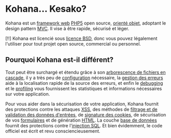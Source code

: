 # Kohana... Kesako?

Kohana est un [framework web](http://wikipedia.org/wiki/Web_Framework) [PHP5](http://php.net/manual/intro-whatis "PHP Hypertext Preprocessor") open source, [orienté objet](http://wikipedia.org/wiki/Object-Oriented_Programming), adoptant le design pattern [MVC](http://wikipedia.org/wiki/Model–View–Controller "Model View Controller"). Il vise à être rapide, sécurisé et léger.

[!!] Kohana est licencié sous [licence BSD](http://kohanaphp.com/license), donc vous pouvez légalement l'utiliser pour tout projet open source, commercial ou personnel.

## Pourquoi Kohana est-il différent?

Tout peut être surchargé et étendu grâce à son [arborescence de fichiers en cascade](about.filesystem), il y a très peu de [configuration](about.configuration) nécessaire, la [gestion des erreurs](debugging.errors) aide à la localisation rapide de la source des erreurs, et enfin le [debugging](debugging) et le [profiling](debugging.profiling) vous fournissent les statistiques et informations nécessaires sur votre application.

Pour vous aider dans la sécurisation de votre application, Kohana fournit des protections contre les attaques [XSS](security.xss), des méthodes de [filtrage et de validation des données d'entrées](security.validation), de [signature des cookies](security.cookies), de sécurisation de vos [formulaires](security.forms) et de génération [HTML](security.html). La couche [base de données](security.database) fournit des protections contre l'[injection SQL](http://wikipedia.org/wiki/SQL_Injection). Et bien évidemment, le code officiel est écrit et revu consciencieusement.
